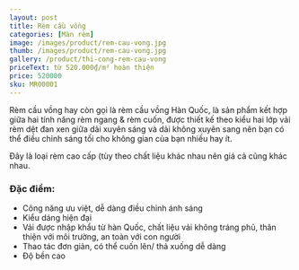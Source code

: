 ```yaml
---
layout: post
title: Rèm cầu vồng
categories: [Màn rèm]
image: /images/product/rem-cau-vong.jpg
thumb: /images/product/rem-cau-vong.jpg
gallery: /product/thi-cong-rem-cau-vong
priceText: từ 520.000₫/m² hoàn thiện
price: 520000
sku: MR00001
---
```


Rèm cầu vồng hay còn gọi là rèm cầu vồng Hàn Quốc, là sản phẩm kết hợp giữa hai tính năng rèm ngang & rèm cuốn, được thiết kế theo kiểu hai lớp vải rèm dệt đan xen giữa dải xuyên sáng và dải không xuyên sang nên bạn có thể điều chỉnh sáng tối cho không gian của bạn nhiều hay ít.

Đây là loại rèm cao cấp (tùy theo chất liệu khác nhau nên giá cả cũng khác nhau.

### Đặc điểm:
- Công năng ưu việt, dễ dàng điều chỉnh ánh sáng
- Kiểu dáng hiện đại
- Vải được nhập khẩu từ hàn Quốc, chất liệu vải không tráng phủ, thân thiện với môi trường, an toàn với con người
- Thao tác đơn giản, có thể cuốn lên/ thả xuống dễ dàng
- Độ bền cao
